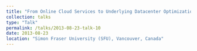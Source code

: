 ```yaml
---
title: "From Online Cloud Services to Underlying Datacenter Optimization: Bridging Theory and Practice"
collection: talks
type: "Talk"
permalink: /talks/2013-08-23-talk-10
date: 2013-08-23
location: "Simon Fraser University (SFU), Vancouver, Canada"
---
```

